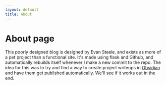 ```yaml
---
layout: default
title: About
---
```


# About page

This poorly designed blog is designed by Evan Steele, and exists as more of a pet project than a functional site. It's made using flask and Github, and automatically rebuilds itself whenever I make a new commit to the repo. The idea for this was to try and find a way to create project writeups in [Obsidian](Obsidian.md) and have them get published automatically. We'll see if it works out in the end. 
